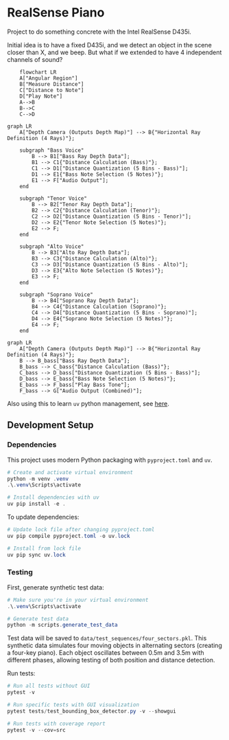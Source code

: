 # RealSense Piano

Project to do something concrete with the Intel RealSense D435i.

Initial idea is to have a fixed D435i, and we detect an object in the scene closer than X, and we beep. But what if we extended to have 4 independent channels of sound?

```mermaid
    flowchart LR
    A["Angular Region"]
    B["Measure Distance"]
    C["Distance to Note"]
    D["Play Note"]
    A-->B
    B-->C
    C-->D
```

```mermaid
graph LR
    A["Depth Camera (Outputs Depth Map)"] --> B{"Horizontal Ray Definition (4 Rays)"};

    subgraph "Bass Voice"
        B --> B1["Bass Ray Depth Data"];
        B1 --> C1{"Distance Calculation (Bass)"};
        C1 --> D1["Distance Quantization (5 Bins - Bass)"];
        D1 --> E1{"Bass Note Selection (5 Notes)"};
        E1 --> F["Audio Output"];
    end

    subgraph "Tenor Voice"
        B --> B2["Tenor Ray Depth Data"];
        B2 --> C2{"Distance Calculation (Tenor)"};
        C2 --> D2["Distance Quantization (5 Bins - Tenor)"];
        D2 --> E2{"Tenor Note Selection (5 Notes)"};
        E2 --> F;
    end

    subgraph "Alto Voice"
        B --> B3["Alto Ray Depth Data"];
        B3 --> C3{"Distance Calculation (Alto)"};
        C3 --> D3["Distance Quantization (5 Bins - Alto)"];
        D3 --> E3{"Alto Note Selection (5 Notes)"};
        E3 --> F;
    end

    subgraph "Soprano Voice"
        B --> B4["Soprano Ray Depth Data"];
        B4 --> C4{"Distance Calculation (Soprano)"};
        C4 --> D4["Distance Quantization (5 Bins - Soprano)"];
        D4 --> E4{"Soprano Note Selection (5 Notes)"};
        E4 --> F;
    end
```

```mermaid
graph LR
    A["Depth Camera (Outputs Depth Map)"] --> B{"Horizontal Ray Definition (4 Rays)"};
    B --> B_bass["Bass Ray Depth Data"];
    B_bass --> C_bass{"Distance Calculation (Bass)"};
    C_bass --> D_bass["Distance Quantization (5 Bins - Bass)"];
    D_bass --> E_bass{"Bass Note Selection (5 Notes)"};
    E_bass --> F_bass["Play Bass Tone"];
    F_bass --> G["Audio Output (Combined)"];
```
Also using this to learn `uv` python management, see [here](https://docs.astral.sh/uv/concepts/projects/layout/#the-pyprojecttoml).

## Development Setup

### Dependencies
This project uses modern Python packaging with `pyproject.toml` and `uv`. 

```powershell
# Create and activate virtual environment
python -m venv .venv
.\.venv\Scripts\activate

# Install dependencies with uv
uv pip install -e .
```

To update dependencies:
```powershell
# Update lock file after changing pyproject.toml
uv pip compile pyproject.toml -o uv.lock

# Install from lock file
uv pip sync uv.lock
```

### Testing

First, generate synthetic test data:
```powershell
# Make sure you're in your virtual environment
.\.venv\Scripts\activate

# Generate test data
python -m scripts.generate_test_data
```

Test data will be saved to `data/test_sequences/four_sectors.pkl`. This synthetic data simulates four moving objects in alternating sectors (creating a four-key piano). Each object oscillates between 0.5m and 3.5m with different phases, allowing testing of both position and distance detection.

Run tests:
```powershell
# Run all tests without GUI
pytest -v

# Run specific tests with GUI visualization
pytest tests/test_bounding_box_detector.py -v --showgui

# Run tests with coverage report
pytest -v --cov=src
```


